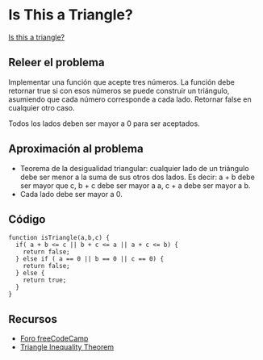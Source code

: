 # Is This a Triangle? 

[Is this a triangle?](https://www.codewars.com/kata/56606694ec01347ce800001b/train/javascript)

## Releer el problema

Implementar una función que acepte tres números. La función debe retornar true si con esos números se puede construir un triángulo, asumiendo que cada número corresponde a cada lado. Retornar false en cualquier otro caso. 

Todos los lados deben ser mayor a 0 para ser aceptados.

## Aproximación al problema

- Teorema de la desigualidad triangular: cualquier lado de un triángulo debe ser menor a la suma de sus otros dos lados. Es decir: a + b debe ser mayor que c, b + c debe ser mayor a a, c + a debe ser mayor a b. 
- Cada lado debe ser mayor a 0.

## Código

```
function isTriangle(a,b,c) {
  if( a + b <= c || b + c <= a || a + c <= b) {
    return false;
  } else if ( a == 0 || b == 0 || c == 0) {
    return false;
  } else {
    return true;
  }
}
```

## Recursos

- [Foro freeCodeCamp](https://forum.freecodecamp.org/t/is-this-a-triangle-help/281240/8)
- [Triangle Inequality Theorem](https://www.youtube.com/watch?v=NGHZVjYqA2s)
